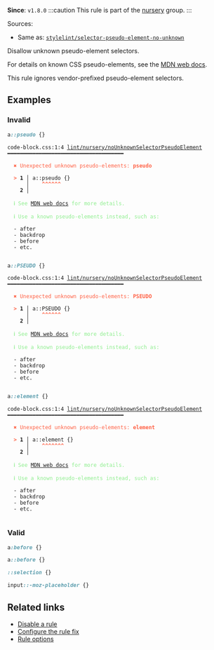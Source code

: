 **Since**: `v1.8.0`
:::caution
This rule is part of the [nursery](/linter/rules/#nursery) group.
:::

Sources: 
- Same as: <a href="https://github.com/stylelint/stylelint/blob/main/lib/rules/selector-pseudo-element-no-unknown/README.md" target="_blank"><code>stylelint/selector-pseudo-element-no-unknown</code></a>

Disallow unknown pseudo-element selectors.

For details on known CSS pseudo-elements, see the [MDN web docs](https://developer.mozilla.org/en-US/docs/Web/CSS/Pseudo-elements#list_of_pseudo-elements).

This rule ignores vendor-prefixed pseudo-element selectors.

## Examples

### Invalid

```css
a::pseudo {}
```

<pre class="language-text"><code class="language-text">code-block.css:1:4 <a href="https://biomejs.dev/linter/rules/no-unknown-selector-pseudo-element">lint/nursery/noUnknownSelectorPseudoElement</a> ━━━━━━━━━━━━━━━━━━━━━━━━━━━━━━━━━━━━━<br /><br /><strong><span style="color: Tomato;">  </span></strong><strong><span style="color: Tomato;">✖</span></strong> <span style="color: Tomato;">Unexpected unknown pseudo-elements: </span><span style="color: Tomato;"><strong>pseudo</strong></span><br />  <br /><strong><span style="color: Tomato;">  </span></strong><strong><span style="color: Tomato;">&gt;</span></strong> <strong>1 │ </strong>a::pseudo {}<br />   <strong>   │ </strong>   <strong><span style="color: Tomato;">^</span></strong><strong><span style="color: Tomato;">^</span></strong><strong><span style="color: Tomato;">^</span></strong><strong><span style="color: Tomato;">^</span></strong><strong><span style="color: Tomato;">^</span></strong><strong><span style="color: Tomato;">^</span></strong><br />    <strong>2 │ </strong><br />  <br /><strong><span style="color: lightgreen;">  </span></strong><strong><span style="color: lightgreen;">ℹ</span></strong> <span style="color: lightgreen;">See </span><span style="color: lightgreen;"><a href="https://developer.mozilla.org/en-US/docs/Web/CSS/Pseudo-elements#list_of_pseudo-elements">MDN web docs</a></span><span style="color: lightgreen;"> for more details.</span><br />  <br /><strong><span style="color: lightgreen;">  </span></strong><strong><span style="color: lightgreen;">ℹ</span></strong> <span style="color: lightgreen;">Use a known pseudo-elements instead, such as:</span><br />  <br />  - after<br />  - backdrop<br />  - before<br />  - etc.<br />  <br /></code></pre>

```css
a::PSEUDO {}
```

<pre class="language-text"><code class="language-text">code-block.css:1:4 <a href="https://biomejs.dev/linter/rules/no-unknown-selector-pseudo-element">lint/nursery/noUnknownSelectorPseudoElement</a> ━━━━━━━━━━━━━━━━━━━━━━━━━━━━━━━━━━━━━<br /><br /><strong><span style="color: Tomato;">  </span></strong><strong><span style="color: Tomato;">✖</span></strong> <span style="color: Tomato;">Unexpected unknown pseudo-elements: </span><span style="color: Tomato;"><strong>PSEUDO</strong></span><br />  <br /><strong><span style="color: Tomato;">  </span></strong><strong><span style="color: Tomato;">&gt;</span></strong> <strong>1 │ </strong>a::PSEUDO {}<br />   <strong>   │ </strong>   <strong><span style="color: Tomato;">^</span></strong><strong><span style="color: Tomato;">^</span></strong><strong><span style="color: Tomato;">^</span></strong><strong><span style="color: Tomato;">^</span></strong><strong><span style="color: Tomato;">^</span></strong><strong><span style="color: Tomato;">^</span></strong><br />    <strong>2 │ </strong><br />  <br /><strong><span style="color: lightgreen;">  </span></strong><strong><span style="color: lightgreen;">ℹ</span></strong> <span style="color: lightgreen;">See </span><span style="color: lightgreen;"><a href="https://developer.mozilla.org/en-US/docs/Web/CSS/Pseudo-elements#list_of_pseudo-elements">MDN web docs</a></span><span style="color: lightgreen;"> for more details.</span><br />  <br /><strong><span style="color: lightgreen;">  </span></strong><strong><span style="color: lightgreen;">ℹ</span></strong> <span style="color: lightgreen;">Use a known pseudo-elements instead, such as:</span><br />  <br />  - after<br />  - backdrop<br />  - before<br />  - etc.<br />  <br /></code></pre>

```css
a::element {}
```

<pre class="language-text"><code class="language-text">code-block.css:1:4 <a href="https://biomejs.dev/linter/rules/no-unknown-selector-pseudo-element">lint/nursery/noUnknownSelectorPseudoElement</a> ━━━━━━━━━━━━━━━━━━━━━━━━━━━━━━━━━━━━━<br /><br /><strong><span style="color: Tomato;">  </span></strong><strong><span style="color: Tomato;">✖</span></strong> <span style="color: Tomato;">Unexpected unknown pseudo-elements: </span><span style="color: Tomato;"><strong>element</strong></span><br />  <br /><strong><span style="color: Tomato;">  </span></strong><strong><span style="color: Tomato;">&gt;</span></strong> <strong>1 │ </strong>a::element {}<br />   <strong>   │ </strong>   <strong><span style="color: Tomato;">^</span></strong><strong><span style="color: Tomato;">^</span></strong><strong><span style="color: Tomato;">^</span></strong><strong><span style="color: Tomato;">^</span></strong><strong><span style="color: Tomato;">^</span></strong><strong><span style="color: Tomato;">^</span></strong><strong><span style="color: Tomato;">^</span></strong><br />    <strong>2 │ </strong><br />  <br /><strong><span style="color: lightgreen;">  </span></strong><strong><span style="color: lightgreen;">ℹ</span></strong> <span style="color: lightgreen;">See </span><span style="color: lightgreen;"><a href="https://developer.mozilla.org/en-US/docs/Web/CSS/Pseudo-elements#list_of_pseudo-elements">MDN web docs</a></span><span style="color: lightgreen;"> for more details.</span><br />  <br /><strong><span style="color: lightgreen;">  </span></strong><strong><span style="color: lightgreen;">ℹ</span></strong> <span style="color: lightgreen;">Use a known pseudo-elements instead, such as:</span><br />  <br />  - after<br />  - backdrop<br />  - before<br />  - etc.<br />  <br /></code></pre>

### Valid

```css
a:before {}
```

```css
a::before {}
```

```css
::selection {}
```

```css
input::-moz-placeholder {}
```

## Related links

- [Disable a rule](/linter/#disable-a-lint-rule)
- [Configure the rule fix](/linter#configure-the-rule-fix)
- [Rule options](/linter/#rule-options)
